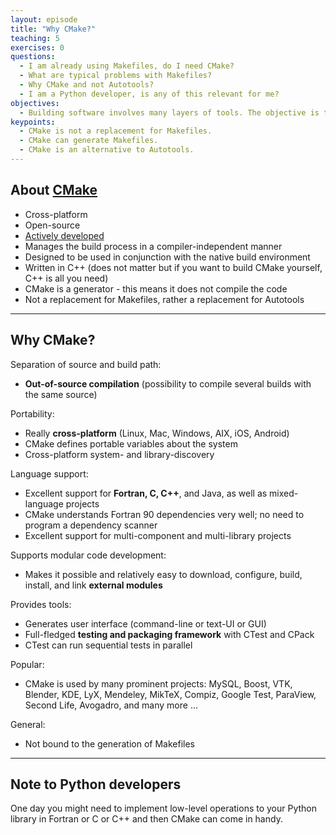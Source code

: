 ```yaml
---
layout: episode
title: "Why CMake?"
teaching: 5
exercises: 0
questions:
  - I am already using Makefiles, do I need CMake?
  - What are typical problems with Makefiles?
  - Why CMake and not Autotools?
  - I am a Python developer, is any of this relevant for me?
objectives:
  - Building software involves many layers of tools. The objective is to be able to place CMake in this stack.
keypoints:
  - CMake is not a replacement for Makefiles.
  - CMake can generate Makefiles.
  - CMake is an alternative to Autotools.
---
```


## About [CMake](https://cmake.org)

- Cross-platform
- Open-source
- [Actively developed](https://github.com/Kitware/CMake)
- Manages the build process in a compiler-independent manner
- Designed to be used in conjunction with the native build environment
- Written in C++ (does not matter but if you want to build CMake yourself, C++ is all you need)
- CMake is a generator - this means it does not compile the code
- Not a replacement for Makefiles, rather a replacement for Autotools

---

## Why CMake?

Separation of source and build path:

- **Out-of-source compilation** (possibility to compile several builds with the same source)

Portability:

- Really **cross-platform** (Linux, Mac, Windows, AIX, iOS, Android)
- CMake defines portable variables about the system
- Cross-platform system- and library-discovery

Language support:

- Excellent support for **Fortran, C, C++**, and Java, as well as mixed-language projects
- CMake understands Fortran 90 dependencies very well; no need to program a dependency scanner
- Excellent support for multi-component and multi-library projects

Supports modular code development:

- Makes it possible and relatively easy to download, configure, build, install, and link **external modules**

Provides tools:

- Generates user interface (command-line or text-UI or GUI)
- Full-fledged **testing and packaging framework** with CTest and CPack
- CTest can run sequential tests in parallel

Popular:

- CMake is used by many prominent projects:
  MySQL, Boost, VTK, Blender, KDE, LyX, Mendeley, MikTeX, Compiz, Google Test, ParaView, Second Life, Avogadro, and many more ...

General:

- Not bound to the generation of Makefiles

---

## Note to Python developers

One day you might need to implement low-level operations to your Python library
in Fortran or C or C++ and then CMake can come in handy.
